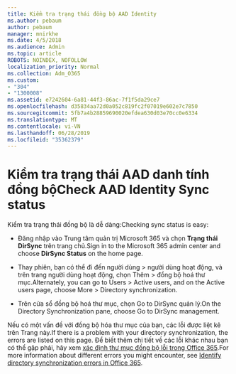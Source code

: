 ```yaml
---
title: Kiểm tra trạng thái đồng bộ AAD Identity
ms.author: pebaum
author: pebaum
manager: mnirkhe
ms.date: 4/5/2018
ms.audience: Admin
ms.topic: article
ROBOTS: NOINDEX, NOFOLLOW
localization_priority: Normal
ms.collection: Adm_O365
ms.custom:
- "304"
- "1300008"
ms.assetid: e7242604-6a81-44f3-86ac-7f1f5da29ce7
ms.openlocfilehash: d35834aa72d0a052c819fc2f07019e602e7c7850
ms.sourcegitcommit: 5fb7a4b28859690020efdea630d03e70cc0e6334
ms.translationtype: MT
ms.contentlocale: vi-VN
ms.lasthandoff: 06/28/2019
ms.locfileid: "35362379"
---
```

# <a name="check-aad-identity-sync-status"></a><span data-ttu-id="afceb-102">Kiểm tra trạng thái AAD danh tính đồng bộ</span><span class="sxs-lookup"><span data-stu-id="afceb-102">Check AAD Identity Sync status</span></span>

<span data-ttu-id="afceb-103">Kiểm tra trạng thái đồng bộ là dễ dàng:</span><span class="sxs-lookup"><span data-stu-id="afceb-103">Checking sync status is easy:</span></span>
  
- <span data-ttu-id="afceb-104">Đăng nhập vào Trung tâm quản trị Microsoft 365 và chọn **Trạng thái DirSync** trên trang chủ.</span><span class="sxs-lookup"><span data-stu-id="afceb-104">Sign in to the Microsoft 365 admin center and choose **DirSync Status** on the home page.</span></span>

- <span data-ttu-id="afceb-105">Thay phiên, bạn có thể đi đến người dùng \> người dùng hoạt động, và trên trang người dùng hoạt động, chọn Thêm \> đồng bộ hoá thư mục.</span><span class="sxs-lookup"><span data-stu-id="afceb-105">Alternately, you can go to Users \> Active users, and on the Active users page, choose More \> Directory synchronization.</span></span>

- <span data-ttu-id="afceb-106">Trên cửa sổ đồng bộ hoá thư mục, chọn Go to DirSync quản lý.</span><span class="sxs-lookup"><span data-stu-id="afceb-106">On the Directory Synchronization pane, choose Go to DirSync management.</span></span>

<span data-ttu-id="afceb-107">Nếu có một vấn đề với đồng bộ hóa thư mục của bạn, các lỗi được liệt kê trên Trang này.</span><span class="sxs-lookup"><span data-stu-id="afceb-107">If there is a problem with your directory synchronization, the errors are listed on this page.</span></span> <span data-ttu-id="afceb-108">Để biết thêm chi tiết về các lỗi khác nhau bạn có thể gặp phải, hãy xem [xác định thư mục đồng bộ lỗi trong Office 365](https://support.office.com/article/b4fc07a5-97ea-4ca6-9692-108acab74067).</span><span class="sxs-lookup"><span data-stu-id="afceb-108">For more information about different errors you might encounter, see [Identify directory synchronization errors in Office 365](https://support.office.com/article/b4fc07a5-97ea-4ca6-9692-108acab74067).</span></span>
  
